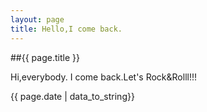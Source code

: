 ```yaml
---
layout: page
title: Hello,I come back.
---
```


##{{ page.title }}

Hi,everybody. I come back.Let's Rock&Rolll!!!

{{ page.date | data_to_string}}
